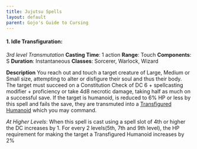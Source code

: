 ```yaml
---
title: Jujutsu Spells
layout: default
parent: Gojo's Guide to Cursing
---
```


#### **1. Idle Transfiguration**:
*3rd level Transmutation*
**Casting Time**: 1 action
**Range**: Touch
**Components**: S
**Duration**: Instantaneous
**Classes**: Sorcerer, Warlock, Wizard

**Description**
You reach out and touch a target creature of Large, Medium or Small size, attempting to alter or disfigure their soul and thus their body. The target must succeed on a Constitution Check of DC 6 + spellcasting modifier + proficiency or take 4d8 necrotic damage, taking half as much on a successful save. If the target is humanoid, is reduced to 6% HP or less by this spell and fails the save, they are transmuted into a [Transfigured Humanoid](/Gojo's%20Guide%20to%20Cursing/creatures/Transfigured%20Humanoid) which you may command.

_At Higher Levels_: When this spell is cast using a spell slot of 4th or higher the DC increases by 1. For every 2 levels(5th, 7th and 9th level), the HP requirement for making the target a Transfigured Humanoid increases by 2%